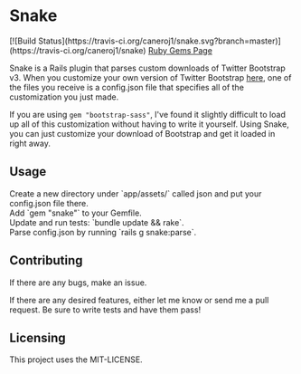 <h1>Snake</h1>
[![Build Status](https://travis-ci.org/caneroj1/snake.svg?branch=master)](https://travis-ci.org/caneroj1/snake)
<a href="https://rubygems.org/gems/snake">Ruby Gems Page</a>
<p>Snake is a Rails plugin that parses custom downloads of Twitter Bootstrap v3. When you customize your own version of Twitter Bootstrap <a href="http://getbootstrap.com/customize/">here</a>, one of the files you receive is a config.json file that specifies all of the customization you just made.</p>

If you are using `gem "bootstrap-sass"`, I've found it slightly difficult to load up all of this customization without having to write it yourself. Using Snake, you can just customize your download of Bootstrap and get it loaded in right away.
<h2>Usage</h2>
Create a new directory under `app/assets/` called json and put your config.json file there.<br/>
Add `gem "snake"` to your Gemfile.<br/>
Update and run tests: `bundle update && rake`.<br/>
Parse config.json by running `rails g snake:parse`.<br/>


<h2>Contributing</h2>
<p>If there are any bugs, make an issue.</p>
<p>If there are any desired features, either let me know or send me a pull request. Be sure to write tests and have them pass!</p>
<h2>Licensing</h2>
<p>This project uses the MIT-LICENSE.</p>
